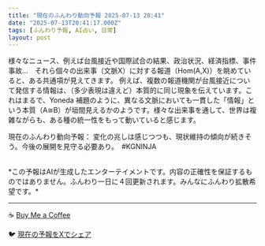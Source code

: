 ```yaml
---
title: "現在のふんわり動向予報 2025-07-13 20:41"
date: "2025-07-13T20:41:17.000Z"
tags: [ふんわり予報, AI占い, 日常]
layout: post
---
```


様々なニュース、例えば台風接近や国際試合の結果、政治状況、経済指標、事件事故…　それら個々の出来事（文脈X）に対する報道（Hom(A,X)）を眺めていると、ある共通項が見えてきます。  例えば、複数の報道機関が台風接近について発信する情報は、（多少表現は違えど）本質的に同じ現象を伝えています。これはまるで、Yoneda 補題のように、異なる文脈においても一貫した「情報」という本質（A≅B）が垣間見えるかのようです。様々な出来事を通して、世界は複雑ながらも、ある種の統一性をもって動いていると感じます。


現在のふんわり動向予報：
変化の兆しは感じつつも、現状維持の傾向が続きそう。今後の展開を見守る必要あり。　#KGNINJA

<br>
*この予報はAIが生成したエンターテイメントです。内容の正確性を保証するものではありません。ふんわり一日に４回更新されます。みんなにふんわり拡散希望です。*

---
☕️ [Buy Me a Coffee](https://www.buymeacoffee.com/kgninja)

🐦 [現在の予報をXでシェア](https://twitter.com/intent/tweet?text=%E7%8F%BE%E5%9C%A8%E3%81%AE%E3%81%B5%E3%82%93%E3%82%8F%E3%82%8A%E4%BA%88%E5%A0%B1%3A%20%E3%80%8C%E6%A7%98%E3%80%85%E3%81%AA%E3%83%8B%E3%83%A5%E3%83%BC%E3%82%B9%E3%80%81%E4%BE%8B%E3%81%88%E3%81%B0%E5%8F%B0%E9%A2%A8%E6%8E%A5%E8%BF%91%E3%82%84%E5%9B%BD%E9%9A%9B%E8%A9%A6%E5%90%88%E3%81%AE%E7%B5%90%E6%9E%9C%E3%80%81%E6%94%BF%E6%B2%BB%E7%8A%B6%E6%B3%81%E3%80%81%E7%B5%8C%E6%B8%88%E6%8C%87%E6%A8%99%E3%80%81%E4%BA%8B%E4%BB%B6%E4%BA%8B%E6%95%85%E2%80%A6%E3%80%80%E3%81%9D%E3%82%8C%E3%82%89%E5%80%8B%E3%80%85%E3%81%AE%E5%87%BA%E6%9D%A5%E4%BA%8B%EF%BC%88%E6%96%87%E8%84%88X%EF%BC%89%E3%81%AB%E5%AF%BE%E3%81%99%E3%82%8B%E5%A0%B1%E9%81%93%EF%BC%88Hom(A%2CX)%EF%BC%89%E3%82%92%E7%9C%BA%E3%82%81%E3%81%A6%E3%81%84%E3%82%8B%E3%81%A8%E3%80%81%E3%81%82%E3%82%8B%E5%85%B1%E9%80%9A%E9%A0%85%E3%81%8C%E8%A6%8B%E3%81%88%E3%81%A6%E3%81%8D%E3%81%BE%E3%81%99%E3%80%82%E3%80%8D%23KGNINJA%20%E7%B6%9A%E3%81%8D%E3%81%AF%E3%83%96%E3%83%AD%E3%82%B0%E3%81%A7%EF%BC%81%F0%9F%91%87&url=https%3A%2F%2Fkg-ninja.github.io%2FFunwariyoso%2F)
